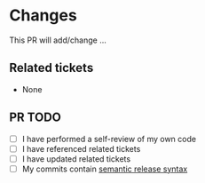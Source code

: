 # Changes

<!-- Describe your changes here... -->

This PR will add/change ...

## Related tickets

<!-- Provide ticket references for JIRA. -->
<!-- PROJECT-123 -->
- None

## PR TODO

<!-- The following todo list should be maintained by you. Please don't remove any bullet points, instead explain why you had to choose a different approach. -->

- [ ] I have performed a self-review of my own code
- [ ] I have referenced related tickets
- [ ] I have updated related tickets
- [ ] My commits contain [semantic release syntax](https://guide.ambimax.xyz/best-practices/semantic-release/#git-commits)
